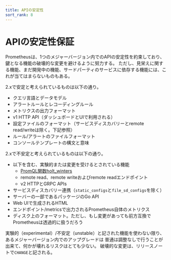 ```yaml
---
title: APIの安定性
sort_rank: 8
---
```


# APIの安定性保証

Prometheusは、1つのメジャーバージョン内でのAPIの安定性を約束しており、鍵となる機能の破壊的な変更を避けるように努力する。 ただし、見栄えに関する機能、まだ開発中の機能、サードパーティのサービスに依存する機能には、これが当てはまらないものもある。

2.xで安定と考えられているものは以下の通り。

* クエリ言語とデータモデル
* アラートルールとレコーディングルール
* メトリクスの出力フォーマット
* v1 HTTP API（ダッシュボードとUIで利用される）
* 設定ファイルのフォーマット（サービスディスカバリーとremote read/writeは除く。下記参照）
* ルール/アラートのファイルフォーマット
* コンソールテンプレートの構文と意味

2.xで不安定と考えられているものは以下の通り。

* 以下を含む、実験的または変更を受けるとされている機能
  * [PromQL関数holt_winters](https://github.com/prometheus/prometheus/issues/2458)
  * remote read、remote writeおよびremote readエンドポイント
  * v2 HTTPとGRPC APIs
* サービスディスカバリー連携（`static_configs`と`file_sd_configs`を除く）
* サーバーの一部であるパッケージのGo API
* Web UIで生成されるHTML
* エンドポイント/metricsで出力されるPrometheus自体のメトリクス
* ディスク上のフォーマット。ただし、もし変更があっても前方互換でPrometheusは透過的に扱うだろう

実験的（experimental）/不安定（unstable）と記された機能を使わない限り、あるメジャーバージョン内でのアップグレードは 普通は調整なしで行うことが出来て、何かが壊れるリスクはとても少ない。 破壊的な変更は、リリースノートで`CHANGE`と記される。
